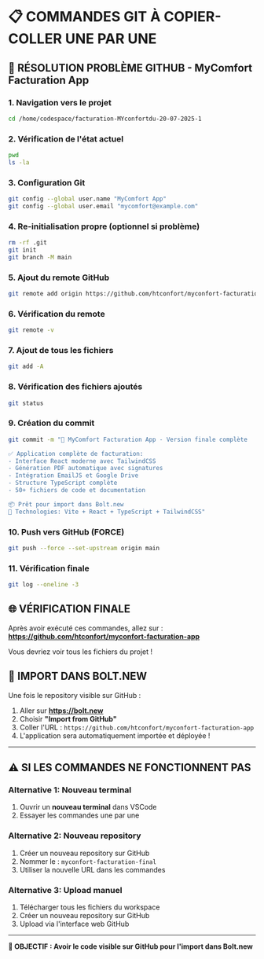 # 📋 COMMANDES GIT À COPIER-COLLER UNE PAR UNE

## 🎯 RÉSOLUTION PROBLÈME GITHUB - MyComfort Facturation App

### 1. Navigation vers le projet
```bash
cd /home/codespace/facturation-MYconfortdu-20-07-2025-1
```

### 2. Vérification de l'état actuel
```bash
pwd
ls -la
```

### 3. Configuration Git
```bash
git config --global user.name "MyComfort App"
git config --global user.email "mycomfort@example.com"
```

### 4. Re-initialisation propre (optionnel si problème)
```bash
rm -rf .git
git init
git branch -M main
```

### 5. Ajout du remote GitHub
```bash
git remote add origin https://github.com/htconfort/myconfort-facturation-app.git
```

### 6. Vérification du remote
```bash
git remote -v
```

### 7. Ajout de tous les fichiers
```bash
git add -A
```

### 8. Vérification des fichiers ajoutés
```bash
git status
```

### 9. Création du commit
```bash
git commit -m "🚀 MyComfort Facturation App - Version finale complète

✅ Application complète de facturation:
- Interface React moderne avec TailwindCSS  
- Génération PDF automatique avec signatures
- Intégration EmailJS et Google Drive
- Structure TypeScript complète
- 50+ fichiers de code et documentation

📦 Prêt pour import dans Bolt.new
🔧 Technologies: Vite + React + TypeScript + TailwindCSS"
```

### 10. Push vers GitHub (FORCE)
```bash
git push --force --set-upstream origin main
```

### 11. Vérification finale
```bash
git log --oneline -3
```

## 🌐 VÉRIFICATION FINALE

Après avoir exécuté ces commandes, allez sur :
**https://github.com/htconfort/myconfort-facturation-app**

Vous devriez voir tous les fichiers du projet !

## 🚀 IMPORT DANS BOLT.NEW

Une fois le repository visible sur GitHub :
1. Aller sur **https://bolt.new**
2. Choisir **"Import from GitHub"** 
3. Coller l'URL : `https://github.com/htconfort/myconfort-facturation-app`
4. L'application sera automatiquement importée et déployée !

---

## ⚠️ SI LES COMMANDES NE FONCTIONNENT PAS

### Alternative 1: Nouveau terminal
1. Ouvrir un **nouveau terminal** dans VSCode
2. Essayer les commandes une par une

### Alternative 2: Nouveau repository
1. Créer un nouveau repository sur GitHub
2. Nommer le : `myconfort-facturation-final`
3. Utiliser la nouvelle URL dans les commandes

### Alternative 3: Upload manuel
1. Télécharger tous les fichiers du workspace
2. Créer un nouveau repository sur GitHub
3. Upload via l'interface web GitHub

---

**🎯 OBJECTIF : Avoir le code visible sur GitHub pour l'import dans Bolt.new**
